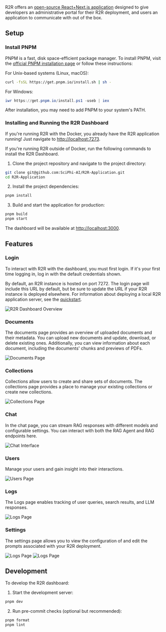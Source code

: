 
R2R offers an [open-source React+Next.js application](https://github.com/SciPhi-AI/R2R-Application) designed to give developers an administrative portal for their R2R deployment, and users an application to communicate with out of the box.

## Setup

### Install PNPM

PNPM is a fast, disk space-efficient package manager. To install PNPM, visit the [official PNPM installation page](https://pnpm.io/installation) or follow these instructions:

<AccordionGroup>

<Accordion icon="terminal" title="PNPM Installation">
For Unix-based systems (Linux, macOS):

```bash
curl -fsSL https://get.pnpm.io/install.sh | sh -
```

For Windows:

```powershell
iwr https://get.pnpm.io/install.ps1 -useb | iex
```

After installation, you may need to add PNPM to your system's PATH.
</Accordion>

</AccordionGroup>

### Installing and Running the R2R Dashboard

If you're running R2R with the Docker, you already have the R2R application running! Just navigate to [http://localhost:7273](http://localhost:7273).

If you're running R2R outside of Docker, run the following commands to install the R2R Dashboard.

1. Clone the project repository and navigate to the project directory:

```bash
git clone git@github.com:SciPhi-AI/R2R-Application.git
cd R2R-Application
```

2. Install the project dependencies:

```bash
pnpm install
```

3. Build and start the application for production:

```bash
pnpm build
pnpm start
```

The dashboard will be available at [http://localhost:3000](http://localhost:3000).

## Features

### Login

To interact with R2R with the dashboard, you must first login. If it's your first time logging in, log in with the default credentials shown.

By default, an R2R instance is hosted on port 7272. The login page will include this URL by default, but be sure to update the URL if your R2R instance is deployed elsewhere. For information about deploying a local R2R application server, see the [quickstart](/documentation/quickstart).

![R2R Dashboard Overview](/images/login.png)

### Documents

The documents page provides an overview of uploaded documents and their metadata. You can upload new documents and update, download, or delete existing ones. Additionally, you can view information about each document, including the documents' chunks and previews of PDFs.

![Documents Page](/images/oss_dashboard_documents.png)

### Collections

Collections allow users to create and share sets of documents. The collections page provides a place to manage your existing collections or create new collections.

![Collections Page](/images/oss_collections_page.png)

### Chat

In the chat page, you can stream RAG responses with different models and configurable settings. You can interact with both the RAG Agent and RAG endpoints here.

![Chat Interface](/images/chat.png)

### Users

Manage your users and gain insight into their interactions.

![Users Page](/images/users.png)

### Logs

The Logs page enables tracking of user queries, search results, and LLM responses.

![Logs Page](/images/logs.png)

### Settings

The settings page allows you to view the configuration of and edit the prompts associated with your R2R deployment.

![Logs Page](/images/settings_config.png)
![Logs Page](/images/settings_prompts.png)

## Development

To develop the R2R dashboard:

1. Start the development server:

```bash
pnpm dev
```

2. Run pre-commit checks (optional but recommended):

```bash
pnpm format
pnpm lint
```